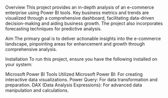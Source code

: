 Overview
This project provides an in-depth analysis of an e-commerce enterprise using Power BI tools. Key business metrics and trends are visualized through a comprehensive dashboard, facilitating data-driven decision-making and aiding business growth. The project also incorporates forecasting techniques for predictive analysis.

Aim
The primary goal is to deliver actionable insights into the e-commerce landscape, pinpointing areas for enhancement and growth through comprehensive analysis.

Installation
To run this project, ensure you have the following installed on your system:

Microsoft Power BI
Tools Utilized
Microsoft Power BI: For creating interactive data visualizations.
Power Query: For data transformation and preparation.
DAX (Data Analysis Expressions): For advanced data manipulation and calculations.
